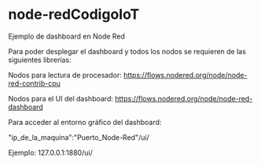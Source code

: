 # node-redCodigoIoT
Ejemplo de dashboard en Node Red

Para poder desplegar el dashboard y todos los nodos se requieren de las siguientes librerías:

Nodos para lectura de procesador:
https://flows.nodered.org/node/node-red-contrib-cpu

Nodos para el UI del dashboard:
https://flows.nodered.org/node/node-red-dashboard

Para acceder al entorno gráfico del dashboard:

"ip_de_la_maquina":"Puerto_Node-Red"/ui/ 

Ejemplo: 127.0.0.1:1880/ui/
